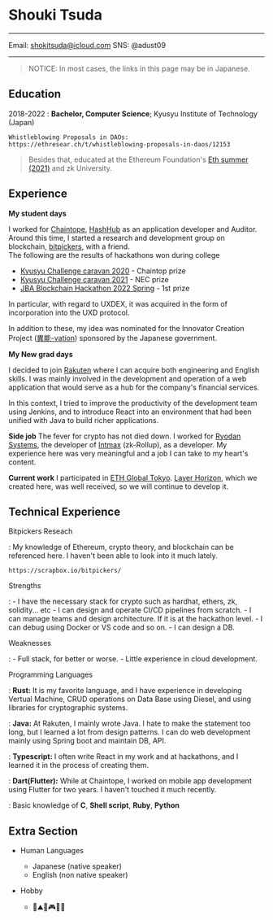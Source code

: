 Shouki Tsuda
============

-------------------     ----------------------------
Email:                       shokitsuda@icloud.com
SNS:                       @adust09
-------------------     ----------------------------
>NOTICE: In most cases, the links in this page may be in Japanese.

Education
---------

2018-2022
:   **Bachelor, Computer Science**; Kyusyu Institute of Technology (Japan)

    Whistleblowing Proposals in DAOs: https://ethresear.ch/t/whistleblowing-proposals-in-daos/12153

>Besides that, educated at the Ethereum Foundation's [Eth summer (2021)](https://hide.ac/users/lM1gsLZE8OcoPhDrD1W6hpwZkRi1
) and zk University.

Experience
----------

**My student days**

I worked for [Chaintope](https://www.chaintope.com/en/), [HashHub](https://hashhub.tokyo/) as an application developer and Auditor. \
Around this time, I started a research and development group on blockchain, [bitpickers](https://scrapbox.io/bitpickers/), with a friend. \
The following are the results of hackathons won during college

* [Kyusyu Challenge caravan 2020](https://github.com/Bitpickers-dev/qusary-front) - Chaintop prize
* [Kyusyu Challenge caravan 2021](https://github.com/Bitpickers-dev/ReportToken) - NEC prize
* [JBA Blockchain Hackathon 2022 Spring](https://github.com/Bitpickers-dev/UXDEX) - 1st prize

In particular, with regard to UXDEX, it was acquired in the form of incorporation into the UXD protocol.

In addition to these, my idea was nominated for the Innovator Creation Project ([異能-vation](https://www.inno.go.jp/result/2021/generation/nominate/)) sponsored by the Japanese government.

**My New grad days**

I decided to join [Rakuten](https://global.rakuten.com/corp/) where I can acquire both engineering and English skills. I was mainly involved in the development and operation of a web application that would serve as a hub for the company's financial services.

In this context, I tried to improve the productivity of the development team using Jenkins, and to introduce React into an environment that had been unified with Java to build richer applications.

**Side job**
The fever for crypto has not died down. I worked for [Ryodan Systems](https://ryodan.systems/), the developer of [Intmax](https://intmax.io/) (zk-Rollup), as a developer.
My experience here was very meaningful and a job I can take to my heart's content.

**Current work**
I participated in [ETH Global Tokyo](https://ethglobal.com/events/tokyo). [Layer Horizon](https://ethglobal.com/showcase/layerhorizon-bq5st), which we created here, was well received, so we will continue to develop it.

Technical Experience
--------------------

Bitpickers Reseach

:   My knowledge of Ethereum, crypto theory, and blockchain can be referenced here. I haven't been able to look into it much lately.

    https://scrapbox.io/bitpickers/

Strengths

:   - I have the necessary stack for crypto such as hardhat, ethers, zk, solidity... etc
    - I can design and operate CI/CD pipelines from scratch.
    - I can manage teams and design architecture. If it is at the hackathon level.
    - I can debug using Docker or VS code and so on.
    - I can design a DB.

Weaknesses

:   - Full stack, for better or worse.
    - Little experience in cloud development.

Programming Languages

:   **Rust:** It is my favorite language, and I have experience in developing Vertual Machine, CRUD operations on Data Base using Diesel, and using libraries for cryptographic systems.

:   **Java:** At Rakuten, I mainly wrote Java. I hate to make the statement too long, but I learned a lot from design patterns. I can do web development mainly using Spring boot and maintain DB, API.

:   **Typescript:** I often write React in my work and at hackathons, and I learned it in the process of creating them.

:   **Dart(Flutter):** While at Chaintope, I worked on mobile app development using Flutter for two years. I haven't touched it much recently.

:   Basic knowledge of **C**, **Shell script**, **Ruby**, **Python**


Extra Section
----------------------------------------

* Human Languages

     * Japanese (native speaker)
     * English (non native speaker)

* Hobby

    * 🎣⛰️🎸🎮🚵‍♀️

